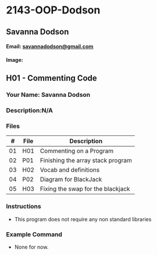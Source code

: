 # 2143-OOP-Dodson
## Savanna Dodson
#### Email: savannadodson@gmail.com
#### Image:

## H01 - Commenting Code
### Your Name: Savanna Dodson
### Description:N/A



### Files

|   #   | File     | Description                      |
| :---: | -------- | -------------------------------- |
|   01  |    H01   | Commenting on a Program          |
|   02  |    P01   | Finishing the array stack program|
|   03  |    H02   | Vocab and definitions            |
|   04  |    P02   | Diagram for BlackJack            |
|   05  |    H03   | Fixing the swap for the blackjack|

### Instructions

- This program does not require any non standard libraries

### Example Command

- None for now.
